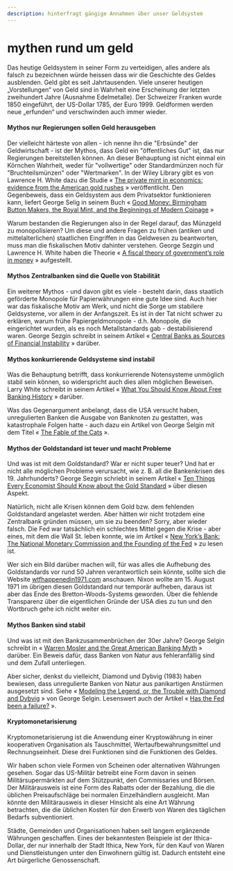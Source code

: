 ```yaml
---
description: hinterfragt gängige Annahmen über unser Geldsystem
---
```


# mythen rund um geld

Das heutige Geldsystem in seiner Form zu verteidigen, alles andere als falsch zu bezeichnen würde heissen dass wir die Geschichte des Geldes ausblenden. Geld gibt es seit Jahrtausenden. Viele unserer heutigen „Vorstellungen“ von Geld sind in Wahrheit eine Erscheinung der letzten zweihundert Jahre (Ausnahme Edelmetalle). Der Schweizer Franken wurde 1850 eingeführt, der US-Dollar 1785, der Euro 1999. Geldformen werden neue „erfunden“ und verschwinden auch immer wieder.

#### Mythos nur Regierungen sollen Geld herausgeben

Der vielleicht härteste von allen - ich nenne ihn die "Erbsünde" der Geldwirtschaft - ist der Mythos, dass Geld ein "öffentliches Gut" ist, das nur Regierungen bereitstellen können. An dieser Behauptung ist nicht einmal ein Körnchen Wahrheit, weder für "vollwertige" oder Standardmünzen noch für "Bruchteilsmünzen" oder "Wertmarken". In der Wiley Library gibt es von Lawrence H. White dazu die Studie « [The private mint in economics: evidence from the American gold rushes](https://daominds.io/extprivatemintineconomics) » veröffentlicht. Den Gegenbeweis, dass ein Geldsystem aus dem Privatsektor funktionieren kann, liefert George Selig in seinem Buch « [Good Money: Birmingham Button Makers, the Royal Mint, and the Beginnings of Modern Coinage](https://daominds.io/bkgoodmoney) »

Warum bestanden die Regierungen also in der Regel darauf, das Münzgeld zu monopolisieren? Um diese und andere Fragen zu frühen (antiken und mittelalterlichen) staatlichen Eingriffen in das Geldwesen zu beantworten, muss man die fiskalischen Motiv dahinter verstehen. George Sezgin und Lawrence H. White haben die Theorie « [A fiscal theory of government’s role in money](https://daominds.io/extfiscaltheoryofgovernment) » aufgestellt.

#### Mythos Zentralbanken sind die Quelle von Stabilität

Ein weiterer Mythos - und davon gibt es viele - besteht darin, dass staatlich geförderte Monopole für Papierwährungen eine gute Idee sind. Auch hier war das fiskalische Motiv am Werk, und nicht die Sorge um stabilere Geldsysteme, vor allem in der Anfangszeit. Es ist in der Tat nicht schwer zu erklären, warum frühe Papiergeldmonopole - d.h. Monopole, die eingerichtet wurden, als es noch Metallstandards gab - destabilisierend waren. George Sezgin schreibt in seinem Artikel « [Central Banks as Sources of Financial Instability](https://daominds.io/extcentralbanksassourceofstability) » darüber.

#### Mythos konkurrierende Geldsysteme sind instabil

Was die Behauptung betrifft, dass konkurrierende Notensysteme unmöglich stabil sein können, so widerspricht auch dies allen möglichen Beweisen. Larry White schreibt in seinem Artikel « [What You Should Know About Free Banking History](https://daominds.io/extwhatyoushouldknowaboutfreebanking) » darüber.

Was das Gegenargument anbelangt, dass die USA versucht haben, unregulierten Banken die Ausgabe von Banknoten zu gestatten, was katastrophale Folgen hatte - auch dazu ein Artikel von George Selgin mit dem Titel « [The Fable of the Cats](https://daominds.io/extthefableofthecats) ».

#### Mythos der Goldstandard ist teuer und macht Probleme

Und was ist mit dem Goldstandard? War er nicht super teuer? Und hat er nicht alle möglichen Probleme verursacht, wie z. B. all die Bankenkrisen des 19. Jahrhunderts? George Sezgin schriebt in seinem Artikel « [Ten Things Every Economist Should Know about the Gold Standard](https://daominds.io/exttenthingseveryeconomiestshouldknow) » über diesen Aspekt.

Natürlich, nicht alle Krisen können dem Gold bzw. dem fehlenden Goldstandard angelastet werden. Aber hätten wir nicht trotzdem eine Zentralbank gründen müssen, um sie zu beenden? Sorry, aber wieder falsch. Die Fed war tatsächlich ein schlechtes Mittel gegen die Krise - aber eines, mit dem die Wall St. leben konnte, wie im Artikel « [New York’s Bank: The National Monetary Commission and the Founding of the Fed](https://daominds.io/extnewyorkbank) » zu lesen ist.

Wer sich ein Bild darüber machen will, für was alles die Aufhebung des Goldstandards vor rund 50 Jahren verantwortlich sein könnte, sollte sich die Website [wtfhappenedin1971.com](https://daominds.io/extwtfhappenedin1971) anschauen. Nixon wollte am 15. August 1971 im übrigen diesen Goldstandard nur temporär aufheben, daraus ist aber das Ende des Bretton-Woods-Systems geworden. Über die fehlende Transparenz über die eigentlichen Gründe der USA dies zu tun und den Wortbruch gehe ich nicht weiter ein.

#### Mythos Banken sind stabil

Und was ist mit den Bankzusammenbrüchen der 30er Jahre? George Selgin schreibt in « [Warren Mosler and the Great American Banking Myth](https://daominds.io/extwarrenmoslerandthegreatamericanbanking) » darüber. Ein Beweis dafür, dass Banken von Natur aus fehleranfällig sind und dem Zufall unterliegen.

Aber sicher, denkst du vielleicht, Diamond und Dybvig (1983) haben bewiesen, dass unregulierte Banken von Natur aus panikartigen Anstürmen ausgesetzt sind. Siehe « [Modeling the Legend, or, the Trouble with Diamond and Dybvig](https://daominds.io/extmodelingthelegendorthetrouble) » von George Selgin. Lesenswert auch der Artikel « [Has the Fed been a failure?](https://daominds.io/exthasthefedbeenafailure) ».

#### Kryptomonetarisierung

Kryptomonetarisierung ist die Anwendung einer Kryptowährung in einer kooperativen Organisation als Tauschmittel, Wertaufbewahrungsmittel und Rechnungseinheit. Diese drei Funktionen sind die Funktionen des Geldes.

Wir haben schon viele Formen von Scheinen oder alternativen Währungen gesehen. Sogar das US-Militär betreibt eine Form davon in seinen Militärsupermärkten auf dem Stützpunkt, den Commissaries und Börsen. Der Militärausweis ist eine Form des Rabatts oder der Bezahlung, die die üblichen Preisaufschläge bei normalen Einzelhändlern ausgleicht. Man könnte den Militärausweis in dieser Hinsicht als eine Art Währung betrachten, die die üblichen Kosten für den Erwerb von Waren des täglichen Bedarfs subventioniert.

Städte, Gemeinden und Organisationen haben seit langem ergänzende Währungen geschaffen. Eines der bekanntesten Beispiele ist der Ithica-Dollar, der nur innerhalb der Stadt Ithica, New York, für den Kauf von Waren und Dienstleistungen unter den Einwohnern gültig ist. Dadurch entsteht eine Art bürgerliche Genossenschaft.
